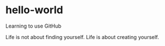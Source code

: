 # hello-world
Learning to use GitHub

Life is not about finding yourself.
Life is about creating yourself.
